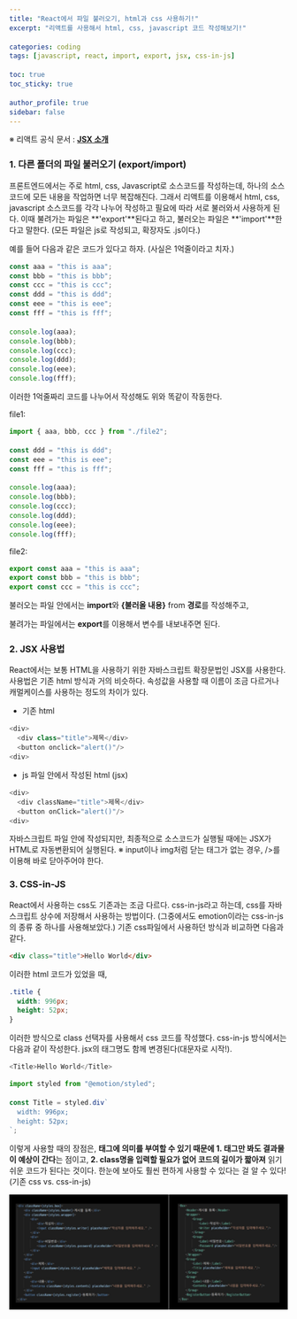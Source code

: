 ```yaml
---
title: "React에서 파일 불러오기, html과 css 사용하기!"
excerpt: "리액트를 사용해서 html, css, javascript 코드 작성해보기!"

categories: coding
tags: [javascript, react, import, export, jsx, css-in-js]

toc: true
toc_sticky: true

author_profile: true
sidebar: false
---
```


※ 리액트 공식 문서 : [**JSX 소개**](https://ko.reactjs.org/docs/introducing-jsx.html)

### 1. 다른 폴더의 파일 불러오기 (export/import)

프론트엔드에서는 주로 html, css, Javascript로 소스코드를 작성하는데, 하나의 소스코드에 모든 내용을 작업하면 너무 복잡해진다. 그래서 리액트를 이용해서 html, css, javascript 소스코드를 각각 나누어 작성하고 필요에 따라 서로 불러와서 사용하게 된다. 이때 불려가는 파일은 **'export'**된다고 하고, 불러오는 파일은 **'import'**한다고 말한다. (모든 파일은 js로 작성되고, 확장자도 .js이다.)

예를 들어 다음과 같은 코드가 있다고 하자. (사실은 1억줄이라고 치자.)

```javascript
const aaa = "this is aaa";
const bbb = "this is bbb";
const ccc = "this is ccc";
const ddd = "this is ddd";
const eee = "this is eee";
const fff = "this is fff";

console.log(aaa);
console.log(bbb);
console.log(ccc);
console.log(ddd);
console.log(eee);
console.log(fff);
```

이러한 1억줄짜리 코드를 나누어서 작성해도 위와 똑같이 작동한다.

file1:

```javascript
import { aaa, bbb, ccc } from "./file2";

const ddd = "this is ddd";
const eee = "this is eee";
const fff = "this is fff";

console.log(aaa);
console.log(bbb);
console.log(ccc);
console.log(ddd);
console.log(eee);
console.log(fff);
```

file2:

```javascript
export const aaa = "this is aaa";
export const bbb = "this is bbb";
export const ccc = "this is ccc";
```

불러오는 파일 안에서는 **import**와 **{불러올 내용}** from **경로**를 작성해주고,

불려가는 파일에서는 **export**를 이용해서 변수를 내보내주면 된다.

### 2. JSX 사용법

React에서는 보통 HTML을 사용하기 위한 자바스크립트 확장문법인 JSX를 사용한다. 사용법은 기존 html 방식과 거의 비슷하다. 속성값을 사용할 때 이름이 조금 다르거나 캐멀케이스를 사용하는 정도의 차이가 있다.

- 기존 html

```javascript
<div>
  <div class="title">제목</div>
  <button onclick="alert()"/>
<div>
```

- js 파일 안에서 작성된 html (jsx)

```javascript
<div>
  <div className="title">제목</div>
  <button onClick="alert()"/>
<div>
```

자바스크립트 파일 안에 작성되지만, 최종적으로 소스코드가 실행될 때에는 JSX가 HTML로 자동변환되어 실행된다.
※ input이나 img처럼 닫는 태그가 없는 경우, />를 이용해 바로 닫아주어야 한다.

### 3. CSS-in-JS

React에서 사용하는 css도 기존과는 조금 다르다. css-in-js라고 하는데, css를 자바스크립트 상수에 저장해서 사용하는 방법이다. (그중에서도 emotion이라는 css-in-js의 종류 중 하나를 사용해보았다.) 기존 css파일에서 사용하던 방식과 비교하면 다음과 같다.

```html
<div class="title">Hello World</div>
```

이러한 html 코드가 있었을 때,

```css
.title {
  width: 996px;
  height: 52px;
}
```

이러한 방식으로 class 선택자를 사용해서 css 코드를 작성했다. css-in-js 방식에서는 다음과 같이 작성한다. jsx의 태그명도 함께 변경된다(대문자로 시작!).

```javascript
<Title>Hello World</Title>
```

```javascript
import styled from "@emotion/styled";

const Title = styled.div`
  width: 996px;
  height: 52px;
`;
```

이렇게 사용할 때의 장점은, **태그에 의미를 부여할 수 있기 때문에 1. 태그만 봐도 결과물이 예상이 간다**는 점이고, **2. class명을 입력할 필요가 없어 코드의 길이가 짧아져** 읽기 쉬운 코드가 된다는 것이다. 한눈에 보아도 훨씬 편하게 사용할 수 있다는 걸 알 수 있다! (기존 css vs. css-in-js)

![css-in-js](\assets/images/jsx/css-in-js.jpg)
